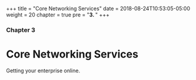 +++
title = "Core Networking Services"
date = 2018-08-24T10:53:05-05:00
weight = 20
chapter = true
pre = "<b>3. </b>"
+++

### Chapter 3

# Core Networking Services

Getting your enterprise online.
